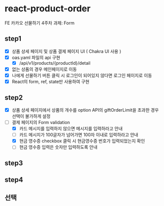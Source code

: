 # react-product-order

FE 카카오 선물하기 4주차 과제: Form

## step1

- [x] 상품 상세 페이지 및 상품 결제 페이지 UI ( Chakra UI 사용 )
- [x] oas.yaml 파일의 api 구현
  - [x] /api/v1/products/{productId}/detail
- [x] 없는 상품의 경우 메인페이지로 이동
- [x] 나에게 선물하기 버튼 클릭 시 로그인이 되어있지 않다면 로그인 페이지로 이동
- [x] React의 form, ref, state만 사용하여 구현

## step2

- [x] 상품 상세 페이지에서 상품의 개수를 option API의 giftOrderLimit을 초과한 경우 선택이 불가하게 설정
- [ ] 결제 페이지의 Form validation
  - [x] 카드 메시지를 입력하지 않으면 메시지를 입력하라고 안내
  - [ ] 카드 메시지가 100글자가 넘어가면 100자 이내로 입력하라고 안내
  - [x] 현금 영수증 checkbox 클릭 시 현금영수증 번호가 입력되었는지 확인
  - [ ] 현금 영수증 입력은 숫자만 입력하도록 안내

## step3

## step4

## 선택
